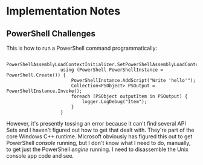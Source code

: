 # Implementation Notes

## PowerShell Challenges

This is how to run a PowerShell command programmatically:

```
                    PowerShellAssemblyLoadContextInitializer.SetPowerShellAssemblyLoadContext(AppContext.BaseDirectory);
                    using (PowerShell PowerShellInstance = PowerShell.Create()) {
                        PowerShellInstance.AddScript("Write 'hello'");
                        Collection<PSObject> PSOutput = PowerShellInstance.Invoke();
                        foreach (PSObject outputItem in PSOutput) {
                            logger.LogDebug("Item");
                        }
                    }
```

However, it's presently tossing an error because it can't find several API Sets and I haven't
figured out how to get that dealt with. They're part of the core Windows C++ runtime. Microsoft
obviously has figured this out to get PowerShell _console_ running, but I don't know what I need
to do, manually, to get just the PowerShell _engine_ running. I need to disassemble the Unix
console app code and see.
